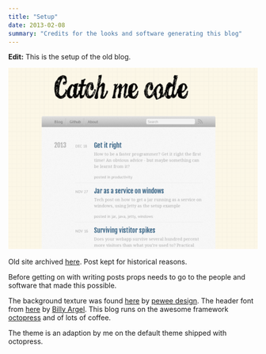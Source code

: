 ```yaml
---
title: "Setup"
date: 2013-02-08
summary: "Credits for the looks and software generating this blog"
---
```


**Edit:** This is the setup of the old blog.

![Screenshot of old blog looks](./old-catch-me-code-screenshot.png)

Old site archived [here](http://jonaslu.github.io/). Post kept for historical reasons.

Before getting on with writing posts props needs to go to the people and software that made this possible.

The background texture was found [here](http://designmoo.com/16245/technical-drawing-paper-texture/) by [pewee design](http://www.peweedesign.com/).
The header font from [here](http://www.dafont.com/candy-inc.font) by [Billy Argel](https://www.facebook.com/billyargelfonts).
This blog runs on the awesome framework [octopress](http://octopress.org/) and of lots of coffee.

The theme is an adaption by me on the default theme shipped with octopress.
